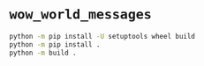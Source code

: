 # `wow_world_messages`

```bash
python -m pip install -U setuptools wheel build
python -m pip install .
python -m build .
```
